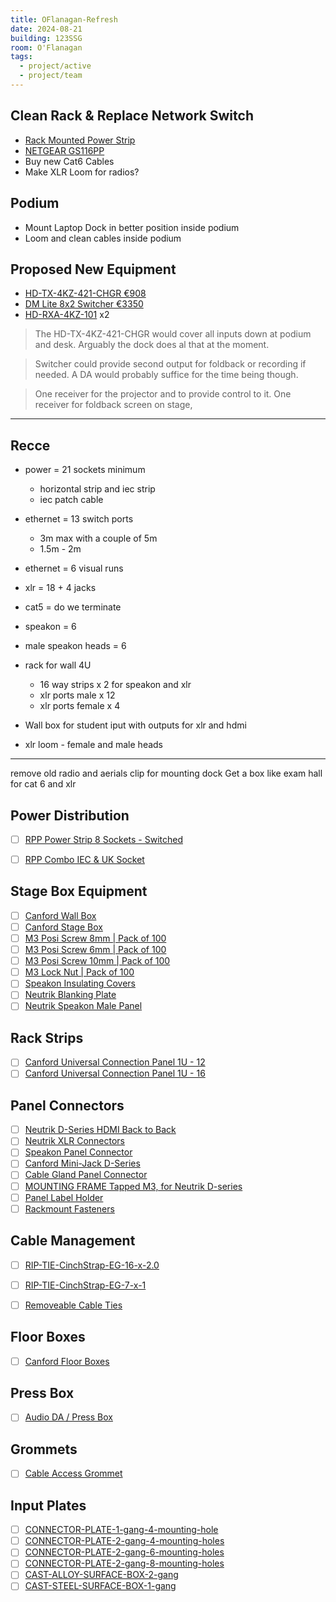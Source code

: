 ```yaml
---
title: OFlanagan-Refresh
date: 2024-08-21
building: 123SSG
room: O'Flanagan
tags:
  - project/active
  - project/team
---
```


## Clean Rack & Replace Network Switch
- [Rack Mounted Power Strip](https://ie.farnell.com/lms-data/pdu-6ws-h/6-way-horizontal-13a-switched/dp/3761838)
- [NETGEAR GS116PP](https://www.elara.ie/productdetail.aspx?manufacturer=NETGEAR&mancode=GS116PP-100EUS&productcode=MME0714416)
- Buy new Cat6 Cables
- Make XLR Loom for radios?

## Podium
- Mount Laptop Dock in better position inside podium
- Loom and clean cables inside podium

## Proposed New Equipment
- [HD-TX-4KZ-421-CHGR €908](https://www.crestron.com/Products/Video/DM-Essentials/Switching-Transmitters-Receivers/HD-TX-4KZ-421-CHGR)
- [DM Lite 8x2 Switcher €3350](https://www.crestron.com/Products/Video/DigitalMedia-Switchers/Fixed-Switchers/HD-PS622)
- [HD-RXA-4KZ-101](https://www.crestron.com/Products/Video/HDMI-Solutions/HDMI-Extenders/HD-RXA-4KZ-101) x2

> The HD-TX-4KZ-421-CHGR would cover all inputs down at podium and desk. Arguably the dock does al that at the moment.


> Switcher could provide second output for foldback or recording if needed. A DA would probably suffice for the time being though.


> One receiver for the projector and to provide control to it.
> One receiver for foldback screen on stage,

---
## Recce

- power = 21 sockets minimum
	- horizontal strip and iec strip
	- iec patch cable
- ethernet = 13 switch ports
	- 3m max with a couple of 5m
	- 1.5m - 2m 
- ethernet = 6 visual runs
- xlr = 18 + 4 jacks
- cat5 =  do we terminate
- speakon = 6
- male speakon heads = 6

- rack for wall 4U
	- 16 way strips x 2 for speakon and xlr
	- xlr ports male x 12
	- xlr ports female x 4

- Wall box for student iput with outputs for xlr and hdmi

- xlr loom - female and male heads

---
remove old radio and aerials
clip for mounting dock
Get a box like exam hall for cat 6 and xlr



## Power Distribution
- [ ] [RPP Power Strip 8 Sockets - Switched](https://www.canford.co.uk/Products/2025194/42-6002_RPP-POWER-DISTRIBUTION-UNIT-X198S)
- [ ] [RPP Combo IEC & UK Socket](https://www.canford.co.uk/RPP-POWER-DISTRIBUTION-UNITS-Rackmount-combination-type)



## Stage Box Equipment
- [ ] [Canford Wall Box](https://www.canford.co.uk/CANFORD-RACKBOX-Wall-racks-steel)
- [ ] [Canford Stage Box](https://www.canford.co.uk/CANFORD-STAGEBOXES-Modular-steel)
- [ ] [M3 Posi Screw 8mm | Pack of 100](https://www.canford.co.uk/Products/2024023/14-322_M3-POZI-SCREW-Csk-MS-CB-8mm-pack-of-100)
- [ ] [M3 Posi Screw 6mm | Pack of 100](https://www.canford.co.uk/Products/2024023/14-321_M3-POZI-SCREW-Csk-MS-CB-6mm-pack-of-100)
- [ ] [M3 Posi Screw 10mm | Pack of 100](https://www.canford.co.uk/Products/2024023/14-323_M3-POZI-SCREW-Csk-MS-CB-10mm-pack-of-100)
- [ ] [M3 Lock Nut | Pack of 100](https://www.canford.co.uk/Products/14-081_M3-NYLOC-NUT-Type-P-MS-ZCP-pack-of-100)
- [ ] [Speakon Insulating Covers](https://www.canford.co.uk/Products/42-029_CANFORD-SCDR-NAC-Insulating-cover-for-NAC3MP-panel-connectors-red)
- [ ] [Neutrik Blanking Plate](https://www.canford.co.uk/Products/2024027/40-992_NEUTRIK-DBA-BL-XLR-BLANKING-PLATE-D-series-surface-mount-black)
- [ ] [Neutrik Speakon Male Panel](https://www.canford.co.uk/Products/22729/43-628_NEUTRIK-NLT4MPXX-BAG-SPEAKON-Male-panel-black)
## Rack Strips
- [ ] [Canford Universal Connection Panel 1U - 12](https://www.canford.co.uk/Products/2015902/45-3367_CANFORD-UNIVERSAL-CONNECTION-PANEL-Kit-1U-1x12-black)
- [ ] [Canford Universal Connection Panel 1U - 16](https://www.canford.co.uk/Products/2015902/45-3391_CANFORD-UNIVERSAL-CONNECTION-PANEL-Kit-1U-1x16-black)
## Panel Connectors
- [ ] [Neutrik D-Series HDMI Back to Back](https://www.canford.co.uk/NEUTRIK-HDMI-CONNECTORS-Panel-Universal-D-Series-Back-to-back)
- [ ] [Neutrik XLR Connectors](https://www.canford.co.uk/NEUTRIK-XLR-PANEL-CONNECTORS-D-L-series)
- [ ] [Speakon Panel Connector](https://www.canford.co.uk/NEUTRIK-SPEAKON-LOUDSPEAKER-CONNECTORS-Panel-types)
- [ ] [Canford Mini-Jack D-Series](https://www.canford.co.uk/Products/2015907/49-290_CANFORD-D-SERIES-3.5mm-3-pole-jack-black)
- [ ] [Cable Gland Panel Connector](https://www.canford.co.uk/Products/2015907/49-178_CANFORD-D-SERIES-CABLE-GLAND-Spiral-M20)
- [ ] [MOUNTING FRAME Tapped M3, for Neutrik D-series](https://www.canford.co.uk/Products/40-790_CANFORD-MOUNTING-FRAME-Tapped-M3-for-Neutrik-D-series-and-similar-connectors)
- [ ] [Panel Label Holder](https://www.canford.co.uk/NEUTRIK-XLR-LABEL-HOLDERS)
- [ ] [Rackmount Fasteners](https://www.canford.co.uk/RACKMOUNT-FASTENERS)

## Cable Management
- [ ] [RIP-TIE-CinchStrap-EG-16-x-2.0](https://www.canford.co.uk/Products/39-0772_RIP-TIE-CinchStrap-EG-16-x-2.0-inch-black)
- [ ] [RIP-TIE-CinchStrap-EG-7-x-1](https://www.canford.co.uk/Products/39-130_RIP-TIE-CinchStrap-EG-7-x-1-inch-black-pack-of-2)
- [ ] [Removeable Cable Ties](https://www.canford.co.uk/MILLEPEDE-MILLE-TIE-CABLE-TIES-Non-crush)



## Floor Boxes
- [ ] [Canford Floor Boxes](https://www.canford.co.uk/CANFORD-FLOOR-BOXES)

## Press Box
- [ ] [Audio DA / Press Box](https://www.canford.co.uk/Products/2030063/95-651_SONIFEX-RB-DA6-DISTRIBUTION-AMPLIFIER-Audio-2x6-14x-XLR-1U-rackmount)

## Grommets
- [ ] [Cable Access Grommet](https://www.canford.co.uk/COLES-CABLE-ACCESS-GROMMETS)

## Input Plates
- [ ] [CONNECTOR-PLATE-1-gang-4-mounting-hole](https://www.canford.co.uk/Products/20244/49-607_CANFORD-F41B-CONNECTOR-PLATE-1-gang-4-mounting-hole-black)
- [ ] [CONNECTOR-PLATE-2-gang-4-mounting-holes](https://www.canford.co.uk/Products/20244/49-617_CANFORD-F4B-CONNECTOR-PLATE-2-gang-4-mounting-holes-black)
- [ ] [CONNECTOR-PLATE-2-gang-6-mounting-holes](https://www.canford.co.uk/Products/20244/49-619_CANFORD-F6B-CONNECTOR-PLATE-2-gang-6-mounting-holes-black)
- [ ] [CONNECTOR-PLATE-2-gang-8-mounting-holes](https://www.canford.co.uk/Products/20244/49-621_CANFORD-F8B-CONNECTOR-PLATE-2-gang-8-mounting-holes-black)
- [ ] [CAST-ALLOY-SURFACE-BOX-2-gang](https://www.canford.co.uk/Products/20244/49-551_CAST-ALLOY-SURFACE-BOX-2-gang)
- [ ] [CAST-STEEL-SURFACE-BOX-1-gang](https://www.canford.co.uk/Products/20244/49-549_CAST-STEEL-SURFACE-BOX-1-gang)